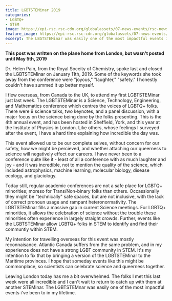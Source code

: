 ```yaml
---
title: LGBTSTEMinar 2019
categories:
- LGBTQ+
- STEM
image: https://epi-rsc.rsc-cdn.org/globalassets/07-news-events/rsc-news/news-articles/2019/01-january/5150_lgbtsteminar-networking-3_f2a-1600.jpg?version=67d5f1eb&width=1120&format=jpg&quality=60
feature_image: https://epi-rsc.rsc-cdn.org/globalassets/07-news-events/rsc-news/news-articles/2019/01-january/5150_lgbtsteminar-networking-3_f2a-1600.jpg?version=67d5f1eb&width=1120&format=jpg&quality=60
excerpt: The LBGTSTEMinar was easily one of the most impactful events I've been to in my (short) lifetime.
---
```


**This post was written on the plane home from London, but wasn't posted until May 5th, 2019**

Dr. Helen Pain, from the Royal Soceity of Chemistry, spoke last and closed the LGBTSTEMinar on January 11th, 2019. Some of the keywords she took away from the conference were "joyous," "laughter," "safety." I honestly couldn't have summed it up better myself.

I flew overseas, from Canada to the UK, to attend my first LGBTSTEMinar just last week. The LGBTSTEMinar is a Science, Technology, Engineering, and Mathematics conference which centres the voices of LGBTQ+ folks. There were 9 science talks, two keynotes, and a panel discussion, with a major focus on the science being done by the folks presenting. This is the 4th annual event, and has been hosted in Sheffield, York, and this year at the Institute of Physics in London. Like others, whose feelings I surveyed after the event, I have a hard time explaining how incredible the day was.

This event allowed us to be our complete selves, without concern for our safety, how we might be percieved, and whether attaching our queerness to science will negatively effect our careers. I have never been to a conference quite like it - least of all a conference with as much laughter and joy - and it was incredible, not to mention the quality of the science, which included astrophysics, machine learning, molecular biology, disease ecology, and glaciology.

Today still, regular academic conferences are  not a safe place for LGBTQ+ minorities; moreso for Trans/Non-binary folks than others. Occassionally they might be "technically" safe spaces, but are not inclusive, with the lack of correct pronoun usage and rampant heteronormativity. The LGBTSTEMinar fills a massive gap in current Science meetings. For LGBTQ+ minorities, it allows the celebration of science without the trouble these minorities often experience in largely straight crowds. Further, events like the LGBTSTEMinar allow LGBTQ+ folks in STEM to identify and find their communtiy within STEM. 

My intention for travelling overseas for this event was mostly reconnaisance. Atlantic Canada suffers from the same problem, and in my experience does not have a strong LGBT community in STEM. It's my intention to fix that by bringing a version of the LGBTSTEMinar to the Maritime provinces. I hope that someday events like this might be commonplace, so scientists can celebrate science and queerness together.

Leaving London today has me a bit overwhelmed. The folks I met this last week were all incredible and I can't wait to return to catch up with them at another STEMinar. The LGBTSTEMnar was easily one of the most impactful events i've been to in my lifetime.



